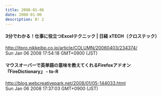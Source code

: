 ```yaml
---
title: 2008-01-06
date: 2008-01-06
description: B! 2
---
```


#### 3分でわかる！仕事に役立つExcelテクニック | 日経 xTECH（クロステック）
http://itpro.nikkeibp.co.jp/article/COLUMN/20060403/234374/<br>
Sun Jan 06 2008 17:54:18 GMT+0900 (JST)<br>


#### マウスオーバーで英単語の意味を教えてくれるFirefoxアドオン『FireDictionary』 - to-R
http://blog.webcreativepark.net/2008/01/05-144033.html<br>
Sun Jan 06 2008 17:37:03 GMT+0900 (JST)<br>



